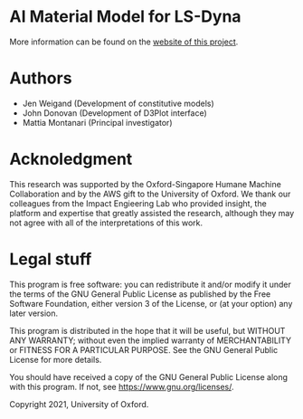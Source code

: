 # AI Material Model for LS-Dyna

More information can be found on the [website of this project](https://oxr.eng.ox.ac.uk/aimaterial/).

# Authors

- Jen Weigand (Development of constitutive models)
- John Donovan (Development of D3Plot interface)
- Mattia Montanari (Principal investigator)

# Acknoledgment 
This research was supported by the Oxford-Singapore Humane Machine Collaboration and by the AWS gift to the University of Oxford. We thank our colleagues from the Impact Engieering Lab who provided insight, the platform and expertise that greatly assisted the research, although they may not agree with all of the interpretations of this work.

# Legal stuff

This program is free software: you can redistribute it and/or modify
it under the terms of the GNU General Public License as published by
the Free Software Foundation, either version 3 of the License, or
(at your option) any later version.

This program is distributed in the hope that it will be useful,
but WITHOUT ANY WARRANTY; without even the implied warranty of
MERCHANTABILITY or FITNESS FOR A PARTICULAR PURPOSE.  See the
GNU General Public License for more details.

You should have received a copy of the GNU General Public License
along with this program.  If not, see <https://www.gnu.org/licenses/>.

Copyright 2021, University of Oxford.
